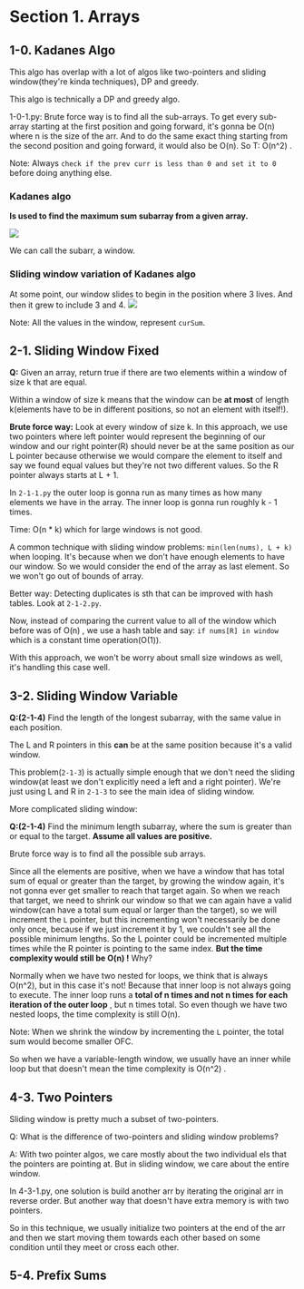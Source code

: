 # Section 1. Arrays

## 1-0. Kadanes Algo
This algo has overlap with a lot of algos like two-pointers and sliding window(they're kinda techniques), DP and greedy.

This algo is technically a DP and greedy algo.

1-0-1.py: Brute force way is to find all the sub-arrays. To get every sub-array starting at the first position and going forward,
it's gonna be O(n) where n is the size of the arr. And to do the same exact thing starting from the second position
and going forward, it would also be O(n). So T: O(n^2) .

Note: Always `check if the prev curr is less than 0 and set it to 0` before doing anything else.

### Kadanes algo
**Is used to find the maximum sum subarray from a given array.**

![](../img/1-arrays/1-0-1.png)

We can call the subarr, a window.

### Sliding window variation of Kadanes algo
At some point, our window slides to begin in the position where 3 lives. And then it grew to include 3 and 4.
![](../img/1-arrays/1-0-2.png)

Note: All the values in the window, represent `curSum`.

## 2-1. Sliding Window Fixed
**Q:** Given an array, return true if there are two elements within a window of size k that are equal.

Within a window of size k means that the window can be **at most** of length k(elements have to be in different positions, so not an
element with itself!).

**Brute force way:** Look at every window of size k. In this approach, we use two pointers where left pointer would represent the beginning
of our window and our right pointer(R) should never be at the same position as our L pointer because otherwise we would compare the
element to itself and say we found equal values but they're not two different values. So the R pointer always starts at L + 1.

In `2-1-1.py` the outer loop is gonna run as many times as how many elements we have in the array. The inner loop is gonna run roughly 
k - 1 times.

Time: O(n * k) which for large windows is not good.

A common technique with sliding window problems: `min(len(nums), L + k)` when looping. It's because when we don't have enough elements to
have our window. So we would consider the end of the array as last element. So we won't go out of bounds of array.

Better way: Detecting duplicates is sth that can be improved with hash tables. Look at `2-1-2.py`.

Now, instead of comparing the current value to all of the window which before was of O(n) , we use a hash table and say: `if nums[R] in window`
which is a constant time operation(O(1)).

With this approach, we won't be worry about small size windows as well, it's handling this case well.

## 3-2. Sliding Window Variable
**Q:(2-1-4)** Find the length of the longest subarray, with the same value in each position.

The L and R pointers in this **can** be at the same position because it's a valid window.

This problem(`2-1-3`) is actually simple enough that we don't need the sliding window(at least we don't explicitly need a left and a right pointer).
We're just using L and R in `2-1-3` to see the main idea of sliding window.

More complicated sliding window:

**Q:(2-1-4)** Find the minimum length subarray, where the sum is greater than or equal to the target. **Assume all values are positive.**

Brute force way is to find all the possible sub arrays.

Since all the elements are positive, when we have a window that has total sum of equal or greater than the target, by growing the window again, it's not
gonna ever get smaller to reach that target again. So when we reach that target, we need to shrink our window so that we can again have a valid
window(can have a total sum equal or larger than the target), so we will increment the `L` pointer, but this incrementing won't necessarily be done
only once, because if we just increment it by 1, we couldn't see all the possible minimum lengths. So the L pointer could be incremented multiple times while
the R pointer is pointing to the same index. **But the time complexity would still be O(n) !**
Why? 

Normally when we have two nested for loops, we think that is always O(n^2), but in this case it's not! Because that inner loop is not always going to
execute. The inner loop runs a **total of n times and not n times for each iteration of the outer loop** , but n times total. So even though we have
two nested loops, the time complexity is still O(n). 

Note: When we shrink the window by incrementing the `L` pointer, the total sum would become smaller OFC.

So when we have a variable-length window, we usually have an inner while loop but that doesn't mean the time complexity is O(n^2) .

## 4-3. Two Pointers
Sliding window is pretty much a subset of two-pointers.

Q: What is the difference of two-pointers and sliding window problems?

A: With two pointer algos, we care mostly about the two individual els that the pointers are pointing at.
But in sliding window, we care about the entire window.

In 4-3-1.py, one solution is build another arr by iterating the original arr in reverse order.
But another way that doesn't have extra memory is with two pointers.

So in this technique, we usually initialize two pointers at the end of the arr and then we start moving them towards each other
based on some condition until they meet or cross each other.

## 5-4. Prefix Sums